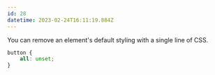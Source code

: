 ```yaml
---
id: 28
datetime: 2023-02-24T16:11:19.884Z
---
```


You can remove an element's default styling with a single line of CSS.

```css
button {
	all: unset;
}
```
